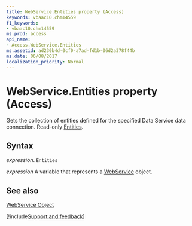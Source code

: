 ```yaml
---
title: WebService.Entities property (Access)
keywords: vbaac10.chm14559
f1_keywords:
- vbaac10.chm14559
ms.prod: access
api_name:
- Access.WebService.Entities
ms.assetid: ad230b4d-0cf0-a7ad-fd1b-06d2a378f44b
ms.date: 06/08/2017
localization_priority: Normal
---
```



# WebService.Entities property (Access)

Gets the collection of entities defined for the specified Data Service data connection. Read-only [Entities](Access.WebService.Entities.md).


## Syntax

_expression_. `Entities`

_expression_ A variable that represents a [WebService](Access.WebService.md) object.


## See also


[WebService Object](Access.WebService.md)

[!include[Support and feedback](~/includes/feedback-boilerplate.md)]